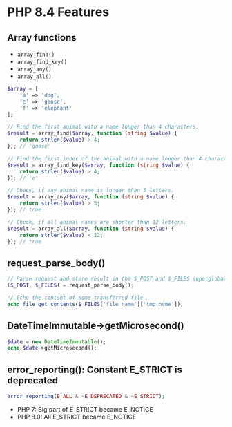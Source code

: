 # PHP 8.4 Features

## Array functions

- `array_find()`
- `array_find_key()`
- `array_any()`
- `array_all()`

```php
$array = [
    'a' => 'dog',
    'e' => 'goose',
    'f' => 'elephant'
];

// Find the first animal with a name longer than 4 characters.
$result = array_find($array, function (string $value) {
    return strlen($value) > 4;
}); // 'goose'

// Find the first index of the animal with a name longer than 4 characters.
$result = array_find_key($array, function (string $value) {
    return strlen($value) > 4;
}); // 'e'

// Check, if any animal name is longer than 5 letters.
$result = array_any($array, function (string $value) {
    return strlen($value) > 5;
}); // true

// Check, if all animal names are shorter than 12 letters.
$result = array_all($array, function (string $value) {
    return strlen($value) < 12;
}); // true
```

## request_parse_body()

```php
// Parse request and store result in the $_POST and $_FILES superglobals.
[$_POST, $_FILES] = request_parse_body();

// Echo the content of some transferred file
echo file_get_contents($_FILES['file_name']['tmp_name']);
```

## DateTimeImmutable->getMicrosecond()

```php
$date = new DateTimeImmutable();
echo $date->getMicrosecond();
```

## error_reporting(): Constant E_STRICT is deprecated

```php
error_reporting(E_ALL & ~E_DEPRECATED & ~E_STRICT);
```

- PHP 7: Big part of E_STRICT became E_NOTICE
- PHP 8.0: All E_STRICT became E_NOTICE
 
